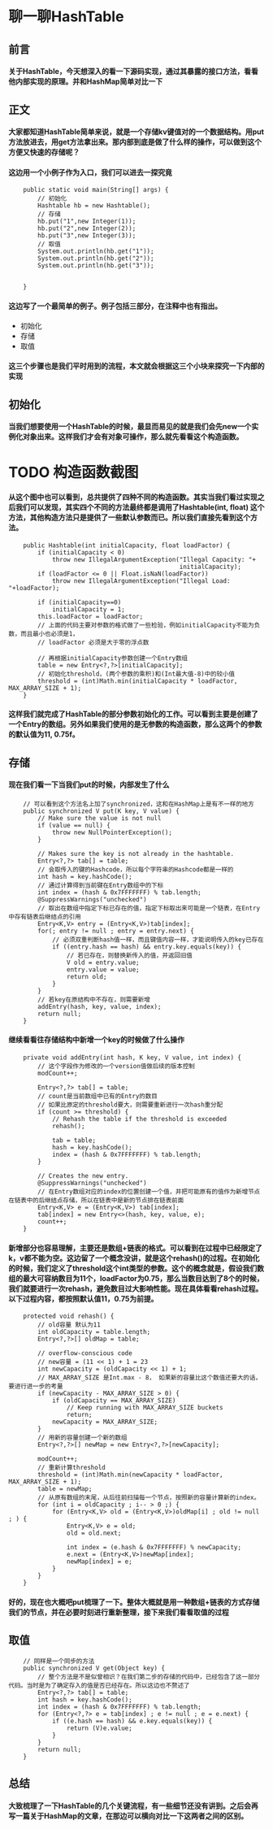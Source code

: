 # 聊一聊HashTable
## 前言
#### 关于HashTable，今天想深入的看一下源码实现，通过其暴露的接口方法，看看他内部实现的原理。并和HashMap简单对比一下
## 正文
#### 大家都知道HashTable简单来说，就是一个存储kv键值对的一个数据结构。用put方法放进去，用get方法拿出来。那内部到底是做了什么样的操作，可以做到这个方便又快速的存储呢？
#### 这边用一个小例子作为入口，我们可以进去一探究竟
```
    public static void main(String[] args) {
        // 初始化
        Hashtable hb = new Hashtable();
        // 存储
        hb.put("1",new Integer(1));
        hb.put("2",new Integer(2));
        hb.put("3",new Integer(3));
        // 取值
        System.out.println(hb.get("1"));
        System.out.println(hb.get("2"));
        System.out.println(hb.get("3"));


    }
```
#### 这边写了一个最简单的例子。例子包括三部分，在注释中也有指出。
- 初始化 
- 存储
- 取值

#### 这三个步骤也是我们平时用到的流程，本文就会根据这三个小块来探究一下内部的实现
## 初始化
#### 当我们想要使用一个HashTable的时候，最显而易见的就是我们会先new一个实例化对象出来。这样我们才会有对象可操作，那么就先看看这个构造函数。
# TODO 构造函数截图
#### 从这个图中也可以看到，总共提供了四种不同的构造函数。其实当我们看过实现之后我们可以发现，其实四个不同的方法最终都是调用了Hashtable(int, float) 这个方法，其他构造方法只是提供了一些默认参数而已。所以我们直接先看到这个方法。
```
    public Hashtable(int initialCapacity, float loadFactor) {
        if (initialCapacity < 0)
            throw new IllegalArgumentException("Illegal Capacity: "+
                                               initialCapacity);
        if (loadFactor <= 0 || Float.isNaN(loadFactor))
            throw new IllegalArgumentException("Illegal Load: "+loadFactor);

        if (initialCapacity==0)
            initialCapacity = 1;
        this.loadFactor = loadFactor;
        // 上面的代码主要对参数的格式做了一些检验，例如initialCapacity不能为负数，而且最小也必须是1，
        // loadFactor 必须是大于零的浮点数
        
        // 再根据initialCapacity参数创建一个Entry数组
        table = new Entry<?,?>[initialCapacity];
        // 初始化threshold，(两个参数的乘积)和(Int最大值-8)中的较小值
        threshold = (int)Math.min(initialCapacity * loadFactor, MAX_ARRAY_SIZE + 1);
    }
```
#### 这样我们就完成了HashTable的部分参数初始化的工作。可以看到主要是创建了一个Entry的数组。另外如果我们使用的是无参数的构造函数，那么这两个的参数的默认值为11, 0.75f。
## 存储
#### 现在我们看一下当我们put的时候，内部发生了什么
```
	// 可以看到这个方法名上加了synchronized，这和在HashMap上是有不一样的地方
    public synchronized V put(K key, V value) {
        // Make sure the value is not null
        if (value == null) {
            throw new NullPointerException();
        }

        // Makes sure the key is not already in the hashtable.
        Entry<?,?> tab[] = table;
        // 会取传入的键的Hashcode，所以每个字符串的Hashcode都是一样的
        int hash = key.hashCode();
        // 通过计算得到当前键在Entry数组中的下标
        int index = (hash & 0x7FFFFFFF) % tab.length;
        @SuppressWarnings("unchecked")
        // 取出在数组中指定下标已存在的值，指定下标取出来可能是一个链表，在Entry中存有链表后继结点的引用
        Entry<K,V> entry = (Entry<K,V>)tab[index];
        for(; entry != null ; entry = entry.next) {
        	// 必须双重判断hash值一样，而且键值内容一样，才能说明传入的key已存在
            if ((entry.hash == hash) && entry.key.equals(key)) {
            	// 若已存在，则替换新传入的值，并返回旧值
                V old = entry.value;
                entry.value = value;
                return old;
            }
        }
		// 若key在原结构中不存在，则需要新增
        addEntry(hash, key, value, index);
        return null;
    }
```
#### 继续看看往存储结构中新增一个key的时候做了什么操作
```
    private void addEntry(int hash, K key, V value, int index) {
    	// 这个字段作为修改的一个version值做后续的版本控制
        modCount++;

        Entry<?,?> tab[] = table;
    	// count是当前数组中已有的Entry的数目
    	// 如果比原定的threshold要大，则需要重新进行一次hash重分配
        if (count >= threshold) {
            // Rehash the table if the threshold is exceeded
            rehash();

            tab = table;
            hash = key.hashCode();
            index = (hash & 0x7FFFFFFF) % tab.length;
        }

        // Creates the new entry.
        @SuppressWarnings("unchecked")
        // 在Entry数组对应的index的位置创建一个值，并把可能原有的值作为新增节点在链表中的后继结点存储，所以在链表中是新的节点排在链表前面
        Entry<K,V> e = (Entry<K,V>) tab[index];
        tab[index] = new Entry<>(hash, key, value, e);
        count++;
    }
```
#### 新增部分也容易理解，主要还是数组+链表的格式。可以看到在过程中已经限定了k，v都不能为空。这边留了一个概念没讲，就是这个rehash()的过程。在初始化的时候，我们定义了threshold这个int类型的参数。这个的概念就是，假设我们数组的最大可容纳数目为11个，loadFactor为0.75，那么当数目达到了8个的时候，我们就要进行一次rehash，避免数目过大影响性能。现在具体看看rehash过程。以下过程内容，都按照默认值11，0.75为前提。
```
	protected void rehash() {
		// old容量 默认为11
        int oldCapacity = table.length;
        Entry<?,?>[] oldMap = table;

        // overflow-conscious code
        // new容量 = (11 << 1) + 1 = 23 
        int newCapacity = (oldCapacity << 1) + 1;
        // MAX_ARRAY_SIZE 是Int.max - 8， 如果新的容量比这个数值还要大的话，要进行进一步的考量
        if (newCapacity - MAX_ARRAY_SIZE > 0) {
            if (oldCapacity == MAX_ARRAY_SIZE)
                // Keep running with MAX_ARRAY_SIZE buckets
                return;
            newCapacity = MAX_ARRAY_SIZE;
        }
        // 用新的容量创建一个新的数组
        Entry<?,?>[] newMap = new Entry<?,?>[newCapacity];

        modCount++;
        // 重新计算threshold
        threshold = (int)Math.min(newCapacity * loadFactor, MAX_ARRAY_SIZE + 1);
        table = newMap;
		// 从原有数组的末尾，从后往前扫描每一个节点，按照新的容量计算新的index。
        for (int i = oldCapacity ; i-- > 0 ;) {
            for (Entry<K,V> old = (Entry<K,V>)oldMap[i] ; old != null ; ) {
                Entry<K,V> e = old;
                old = old.next;

                int index = (e.hash & 0x7FFFFFFF) % newCapacity;
                e.next = (Entry<K,V>)newMap[index];
                newMap[index] = e;
            }
        }
    }
```
#### 好的，现在也大概吧put梳理了一下。整体大概就是用一种数组+链表的方式存储我们的节点，并在必要时刻进行重新整理，接下来我们看看取值的过程
## 取值
```
	// 同样是一个同步的方法
    public synchronized V get(Object key) {
    	// 整个方法是不是似曾相识？在我们第二步的存储的代码中，已经包含了这一部分代码。当时是为了确定存入的值是否已经存在。所以这边也不赘述了
        Entry<?,?> tab[] = table;
        int hash = key.hashCode();
        int index = (hash & 0x7FFFFFFF) % tab.length;
        for (Entry<?,?> e = tab[index] ; e != null ; e = e.next) {
            if ((e.hash == hash) && e.key.equals(key)) {
                return (V)e.value;
            }
        }
        return null;
    }
```
## 总结
#### 大致梳理了一下HashTable的几个关键流程，有一些细节还没有讲到。之后会再写一篇关于HashMap的文章，在那边可以横向对比一下这两者之间的区别。
